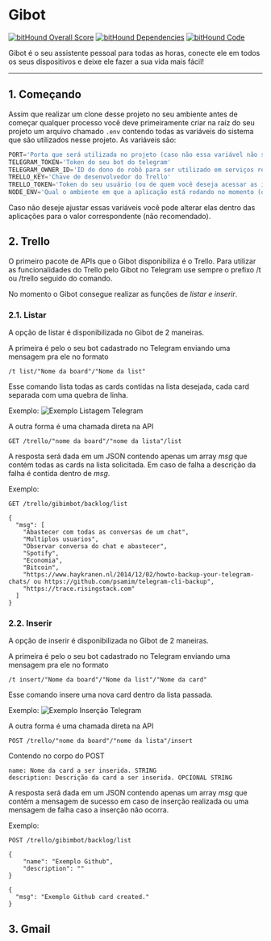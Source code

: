 # Gibot

[![bitHound Overall Score](https://www.bithound.io/github/guiconti/Gibot/badges/score.svg)](https://www.bithound.io/github/guiconti/Gibot)
[![bitHound Dependencies](https://www.bithound.io/github/guiconti/Gibot/badges/dependencies.svg)](https://www.bithound.io/github/guiconti/Gibot/master/dependencies/npm)
[![bitHound Code](https://www.bithound.io/github/guiconti/Gibot/badges/code.svg)](https://www.bithound.io/github/guiconti/Gibot)

Gibot é o seu assistente pessoal para todas as horas, conecte ele em todos os seus dispositivos e deixe ele fazer a sua vida mais fácil!

----
## 1. Começando

Assim que realizar um clone desse projeto no seu ambiente antes de começar qualquer processo você deve primeiramente criar na raíz do seu projeto um arquivo chamado `.env` contendo todas as variáveis do sistema que são utilizados nesse projeto. As variáveis são:
``` javascript
PORT='Porta que será utilizada no projeto (caso não essa variável não seja inserida o servidor adotará 3101)'
TELEGRAM_TOKEN='Token do seu bot do telegram'
TELEGRAM_OWNER_ID='ID do dono do robô para ser utilizado em serviços restritos'
TRELLO_KEY='Chave de desenvolvedor do Trello'
TRELLO_TOKEN='Token do seu usuário (ou de quem você deseja acessar as informações) do Trello'
NODE_ENV='Qual o ambiente em que a aplicação está rodando no momento (opcional)'
```

Caso não deseje ajustar essas variáveis você pode alterar elas dentro das aplicações para o valor correspondente (não recomendado).

## 2. Trello

O primeiro pacote de APIs que o Gibot disponibiliza é o Trello.
Para utilizar as funcionalidades do Trello pelo Gibot no Telegram use sempre o prefixo /t ou /trello seguido do comando.

No momento o Gibot consegue realizar as funções de *listar e inserir*.

### 2.1. Listar

A opção de listar é disponibilizada no Gibot de 2 maneiras.

A primeira é pelo o seu bot cadastrado no Telegram enviando uma mensagem pra ele no formato

```
/t list/"Nome da board"/"Nome da list"
```

Esse comando lista todas as cards contidas na lista desejada, cada card separada com uma quebra de linha.

Exemplo:
![Exemplo Listagem Telegram](http://i.imgur.com/h1RYwkg.png)

A outra forma é uma chamada direta na API

```
GET /trello/"nome da board"/"nome da lista"/list
```

A resposta será dada em um JSON contendo apenas um array *msg* que contém todas as cards na lista solicitada.
Em caso de falha a descrição da falha é contida dentro de *msg*.

Exemplo:

```
GET /trello/gibimbot/backlog/list
```

```
{
  "msg": [
    "Abastecer com todas as conversas de um chat",
    "Multiplos usuarios",
    "Observar conversa do chat e abastecer",
    "Spotify",
    "Economia",
    "Bitcoin",
    "https://www.haykranen.nl/2014/12/02/howto-backup-your-telegram-chats/ ou https://github.com/psamim/telegram-cli-backup",
    "https://trace.risingstack.com"
  ]
}
```

### 2.2. Inserir

A opção de inserir é disponibilizada no Gibot de 2 maneiras.

A primeira é pelo o seu bot cadastrado no Telegram enviando uma mensagem pra ele no formato

```
/t insert/"Nome da board"/"Nome da list"/"Nome da card"
```

Esse comando insere uma nova card dentro da lista passada.

Exemplo:
![Exemplo Inserção Telegram](https://i.imgur.com/utre2xb.png)

A outra forma é uma chamada direta na API

```
POST /trello/"nome da board"/"nome da lista"/insert
```

Contendo no corpo do POST
```
name: Nome da card a ser inserida. STRING
description: Descrição da card a ser inserida. OPCIONAL STRING
```

A resposta será dada em um JSON contendo apenas um array *msg* que contém a mensagem de sucesso em caso de inserção realizada ou uma mensagem de falha caso a inserção não ocorra.

Exemplo:
```
POST /trello/gibimbot/backlog/list

{
  	"name": "Exemplo Github",
	"description": ""
}
```

```
{
  "msg": "Exemplo Github card created."
}
```

## 3. Gmail